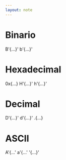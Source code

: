 ```yaml
---
layout: note
---
```


# Binario
B'{...}'
b'{...}'

# Hexadecimal
0x{...}
H'{...}'
h'{...}'

# Decimal
D'{...}'
d'{...}'
.{...}

# ASCII
A'{...'
a'{...'
'{...}'